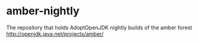 # amber-nightly
The repository that holds AdoptOpenJDK nightly builds of the amber forest http://openjdk.java.net/projects/amber/
